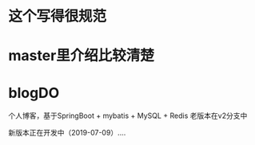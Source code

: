 # 这个写得很规范

# master里介绍比较清楚


# blogDO
个人博客，基于SpringBoot + mybatis + MySQL + Redis
老版本在v2分支中 

新版本正在开发中（2019-07-09）....
